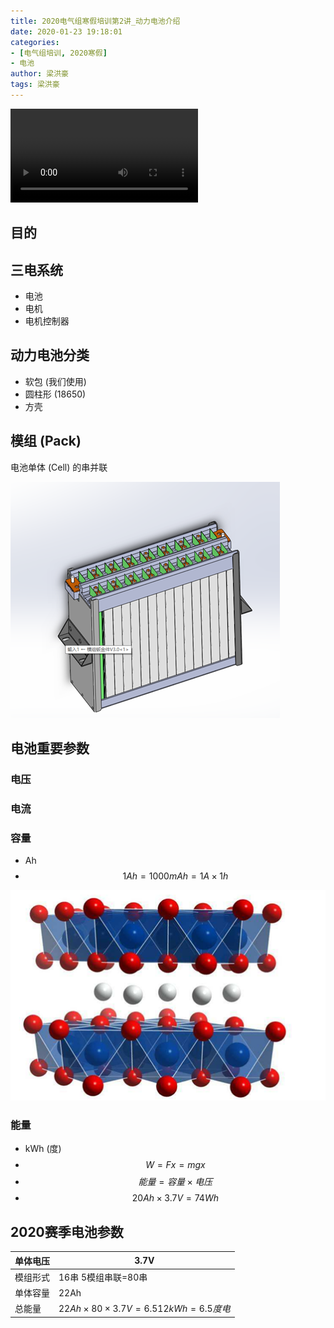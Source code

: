 ```yaml
---
title: 2020电气组寒假培训第2讲_动力电池介绍
date: 2020-01-23 19:18:01
categories:
- [电气组培训, 2020寒假]
- 电池
author: 梁洪豪
tags: 梁洪豪
---
```


<span></span>

<!-- More -->

<video src="@qiniu/fury教程/2020电气组寒假培训/1.22_动力电池.m4v" controls>您的浏览器不支持video标签</video>

<!-- {% video 2020电气组寒假培训第2讲_动力电池介绍/1.22_动力电池.m4v %} -->

## 目的

## 三电系统

- 电池
- 电机
- 电机控制器

## 动力电池分类

- 软包 (我们使用)
- 圆柱形 (18650)
- 方壳

## 模组 (Pack)

电池单体 (Cell) 的串并联

![image-20200123120108229](2020电气组寒假培训第2讲_动力电池介绍/image-20200123120108229.png)

## 电池重要参数

### 电压

### 电流

### 容量

- Ah
- $$1Ah=1000mAh=1A \times 1h$$

![image-20200123135554336](2020电气组寒假培训第2讲_动力电池介绍/image-20200123135554336.png)

### 能量

- kWh (度)
- $$W=Fx=mgx$$
- $$能量=容量 \times 电压$$
- $$20Ah \times 3.7V=74Wh$$

## 2020赛季电池参数

| 单体电压 | 3.7V                                          |
| -------- | --------------------------------------------- |
| 模组形式 | 16串 5模组串联=80串                           |
| 单体容量 | 22Ah                                          |
| 总能量   | $22Ah \times 80 \times 3.7V=6.512kWh=6.5度电$ |

